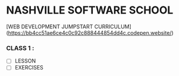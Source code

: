 # NASHVILLE SOFTWARE SCHOOL

[WEB DEVELOPMENT JUMPSTART CURRICULUM] (https://bb4cc51ae6ce4c0c92c888444854dd4c.codepen.website/)


### CLASS 1 :  
- [ ] LESSON 
- [ ] EXERCISES
